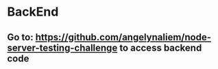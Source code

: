 # BackEnd

## Go to: https://github.com/angelynaliem/node-server-testing-challenge to access backend code
